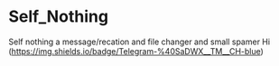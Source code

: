 # Self_Nothing
Self nothing a message/recation and file changer and small spamer
Hi (https://img.shields.io/badge/Telegram-%40SaDWX__TM__CH-blue)
